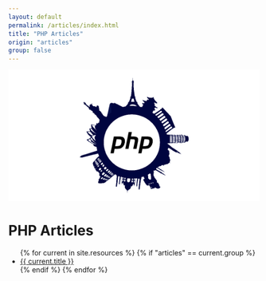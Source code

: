```yaml
---
layout: default
permalink: /articles/index.html
title: "PHP Articles"
origin: "articles"
group: false
---
```


![World Wide PHP FB Group](/assets/img/fb-link.png "World Wide PHP FB Group")

# PHP Articles

<ul>
{% for current in site.resources %}
    {% if "articles" == current.group  %}
        <li>
            <a href="{{ current.url }}">{{ current.title }}</a>
        </li>
    {% endif %}
{% endfor %}
</ul>